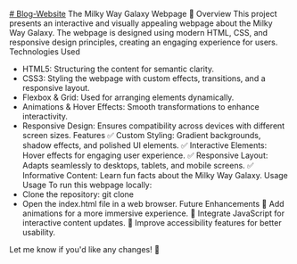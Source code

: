 [# Blog-Website](https://ruchik353.github.io/Blog-Website/)
The Milky Way Galaxy Webpage 🌌
Overview
This project presents an interactive and visually appealing webpage about the Milky Way Galaxy. The webpage is designed using modern HTML, CSS, and responsive design principles, creating an engaging experience for users.
Technologies Used
- HTML5: Structuring the content for semantic clarity.
- CSS3: Styling the webpage with custom effects, transitions, and a responsive layout.
- Flexbox & Grid: Used for arranging elements dynamically.
- Animations & Hover Effects: Smooth transformations to enhance interactivity.
- Responsive Design: Ensures compatibility across devices with different screen sizes.
Features
✅ Custom Styling: Gradient backgrounds, shadow effects, and polished UI elements.
✅ Interactive Elements: Hover effects for engaging user experience.
✅ Responsive Layout: Adapts seamlessly to desktops, tablets, and mobile screens.
✅ Informative Content: Learn fun facts about the Milky Way Galaxy.
Usage
Usage
To run this webpage locally:
- Clone the repository:
git clone <your-repo-url>
- Open the index.html file in a web browser.
Future Enhancements
🔹 Add animations for a more immersive experience.
🔹 Integrate JavaScript for interactive content updates.
🔹 Improve accessibility features for better usability.

Let me know if you'd like any changes! 🚀
